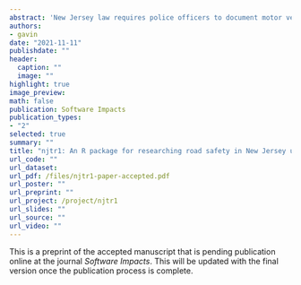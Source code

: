 ```yaml
---
abstract: 'New Jersey law requires police officers to document motor vehicle collisions on a standardized form known as NJTR-1. The data collected via this form contain detailed information about motor vehicle crashes as well as drivers, vehicles & pedestrians involved in crashes, a valuable, but often underutilized resource for studying road safety in New Jersey. This paper presents njtr1, an R package that enables road safety and urban planning research in New Jersey by facilitating the easy download, automated cleaning and analysis of the raw crash table data published by the New Jersey Department of Transportation using the R programming language.'
authors:
- gavin
date: "2021-11-11"
publishdate: ""
header:
  caption: ""
  image: ""
highlight: true
image_preview: 
math: false
publication: Software Impacts
publication_types:
- "2"
selected: true
summary: ""
title: "njtr1: An R package for researching road safety in New Jersey using open crash data"
url_code: ""
url_dataset: 
url_pdf: /files/njtr1-paper-accepted.pdf
url_poster: ""
url_preprint: ""
url_project: /project/njtr1
url_slides: ""
url_source: ""
url_video: ""
---
```


This is a preprint of the accepted manuscript that is pending publication online at the journal *Software Impacts*. This will be updated with the final version once the publication process is complete.